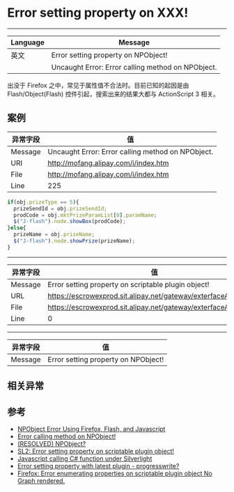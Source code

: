 
# Error setting property on XXX!

----

| Language | Message                                           |
|----------|---------------------------------------------------|
| 英文     | Error setting property on NPObject!               |
|          | Uncaught Error: Error calling method on NPObject. |

出没于 Firefox 之中，常见于属性值不合法时。目前已知的起因是由 Flash/Object(Flash)
控件引起，搜索出来的结果大都与 ActionScript 3 相关。

## 案例

| 异常字段 | 值                                                |
|----------|---------------------------------------------------|
| Message  | Uncaught Error: Error calling method on NPObject. |
| URI      | http://mofang.alipay.com/i/index.htm              |
| File     | http://mofang.alipay.com/i/index.htm              |
| Line     | 225                                               |

<!-- start-line=221; -->
```javascript
if(obj.prizeType == 5){
  prizeSendId = obj.prizeSendId;
  prodCode = obj.mktPrizeParamList[0].paramName;
  $("J-flash").node.showBox(prodCode);
}else{
  prizeName = obj.prizeName;
  $("J-flash").node.showPrize(prizeName);
}
```

----

| 异常字段 | 值                                                              |
|----------|-----------------------------------------------------------------|
| Message  | Error setting property on scriptable plugin object!             |
| URL      | https://escrowexprod.sit.alipay.net/gateway/exterfaceAssign.htm |
| File     | https://escrowexprod.sit.alipay.net/gateway/exterfaceAssign.htm |
| Line     | 0                                                               |

----

| 异常字段 | 值                                  |
|----------|-------------------------------------|
| Message  | Error setting property on NPObject! |

## 相关异常


## 参考

* [NPObject Error Using Firefox, Flash, and Javascript](http://danielmclaren.com/node/119)
* [Error calling method on NPObject!](http://techblog.floorplanner.com/2007/03/13/error-calling-method-on-npobject/)
* [(RESOLVED) NPObject?](http://www.webdeveloper.com/forum/archive/index.php/t-95598.html)
* [SL2: Error setting property on scriptable plugin object!](http://forums.silverlight.net/t/69914.aspx/1)
* [Javascript calling C# function under Silverlight](http://stackoverflow.com/questions/581930/javascript-calling-c-sharp-function-under-silverlight)
* [Error setting property with latest plugin - progresswrite?](http://developer.garmin.com/forum/viewtopic.php?p=746&sid=7c2cd703b53ef1403358ff775d84d277)
* [Firefox: Error enumerating properties on scriptable plugin object No Graph rendered.](http://groups.google.com/group/google-visualization-api/browse_thread/thread/e9b9ba218e5449e3?pli=1)
